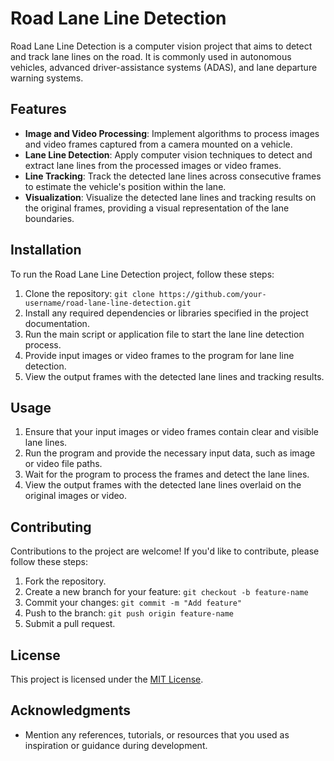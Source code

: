 # Road Lane Line Detection

Road Lane Line Detection is a computer vision project that aims to detect and track lane lines on the road. It is commonly used in autonomous vehicles, advanced driver-assistance systems (ADAS), and lane departure warning systems.

## Features

- **Image and Video Processing**: Implement algorithms to process images and video frames captured from a camera mounted on a vehicle.
- **Lane Line Detection**: Apply computer vision techniques to detect and extract lane lines from the processed images or video frames.
- **Line Tracking**: Track the detected lane lines across consecutive frames to estimate the vehicle's position within the lane.
- **Visualization**: Visualize the detected lane lines and tracking results on the original frames, providing a visual representation of the lane boundaries.

## Installation

To run the Road Lane Line Detection project, follow these steps:

1. Clone the repository: `git clone https://github.com/your-username/road-lane-line-detection.git`
2. Install any required dependencies or libraries specified in the project documentation.
3. Run the main script or application file to start the lane line detection process.
4. Provide input images or video frames to the program for lane line detection.
5. View the output frames with the detected lane lines and tracking results.

## Usage

1. Ensure that your input images or video frames contain clear and visible lane lines.
2. Run the program and provide the necessary input data, such as image or video file paths.
3. Wait for the program to process the frames and detect the lane lines.
4. View the output frames with the detected lane lines overlaid on the original images or video.

## Contributing

Contributions to the project are welcome! If you'd like to contribute, please follow these steps:

1. Fork the repository.
2. Create a new branch for your feature: `git checkout -b feature-name`
3. Commit your changes: `git commit -m "Add feature"`
4. Push to the branch: `git push origin feature-name`
5. Submit a pull request.

## License

This project is licensed under the [MIT License](LICENSE).

## Acknowledgments

- Mention any references, tutorials, or resources that you used as inspiration or guidance during development.
